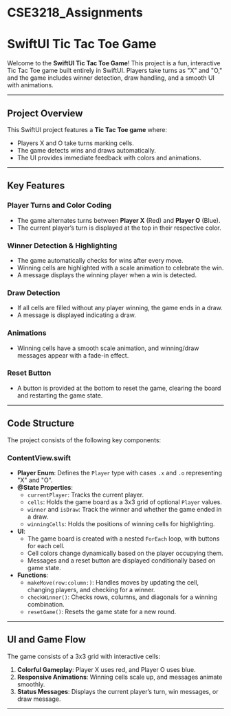 # CSE3218_Assignments

# SwiftUI Tic Tac Toe Game

Welcome to the **SwiftUI Tic Tac Toe Game**! This project is a fun, interactive Tic Tac Toe game built entirely in SwiftUI. Players take turns as "X" and "O," and the game includes winner detection, draw handling, and a smooth UI with animations.

---

##  **Project Overview**

This SwiftUI project features a **Tic Tac Toe game** where:
- Players X and O take turns marking cells.
- The game detects wins and draws automatically.
- The UI provides immediate feedback with colors and animations.

---

##  **Key Features**

### **Player Turns and Color Coding**
- The game alternates turns between **Player X** (Red) and **Player O** (Blue).
- The current player’s turn is displayed at the top in their respective color.

### **Winner Detection & Highlighting**
- The game automatically checks for wins after every move.
- Winning cells are highlighted with a scale animation to celebrate the win.
- A message displays the winning player when a win is detected.

### **Draw Detection**
- If all cells are filled without any player winning, the game ends in a draw.
- A message is displayed indicating a draw.

### **Animations**
- Winning cells have a smooth scale animation, and winning/draw messages appear with a fade-in effect.

### **Reset Button**
- A button is provided at the bottom to reset the game, clearing the board and restarting the game state.

---

##  **Code Structure**

The project consists of the following key components:

### **ContentView.swift**
- **Player Enum**: Defines the `Player` type with cases `.x` and `.o` representing "X" and "O".
- **@State Properties**:
  - `currentPlayer`: Tracks the current player.
  - `cells`: Holds the game board as a 3x3 grid of optional `Player` values.
  - `winner` and `isDraw`: Track the winner and whether the game ended in a draw.
  - `winningCells`: Holds the positions of winning cells for highlighting.
- **UI**:
  - The game board is created with a nested `ForEach` loop, with buttons for each cell.
  - Cell colors change dynamically based on the player occupying them.
  - Messages and a reset button are displayed conditionally based on game state.
- **Functions**:
  - `makeMove(row:column:)`: Handles moves by updating the cell, changing players, and checking for a winner.
  - `checkWinner()`: Checks rows, columns, and diagonals for a winning combination.
  - `resetGame()`: Resets the game state for a new round.

---

##  **UI and Game Flow**

The game consists of a 3x3 grid with interactive cells:

1. **Colorful Gameplay**: Player X uses red, and Player O uses blue.
2. **Responsive Animations**: Winning cells scale up, and messages animate smoothly.
3. **Status Messages**: Displays the current player’s turn, win messages, or draw message.

---


